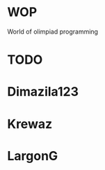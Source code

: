 # WOP
World of olimpiad programming<br/>
# TODO
<h1>Dimazila123</h1>
<h1>Krewaz</h1>
<h1>LargonG</h1>
